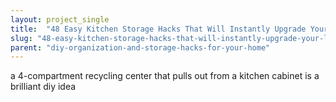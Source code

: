```yaml
---
layout: project_single
title:  "48 Easy Kitchen Storage Hacks That Will Instantly Upgrade Your Life"
slug: "48-easy-kitchen-storage-hacks-that-will-instantly-upgrade-your-life"
parent: "diy-organization-and-storage-hacks-for-your-home"
---
```

a 4-compartment recycling center that pulls out from a kitchen cabinet is a brilliant diy idea